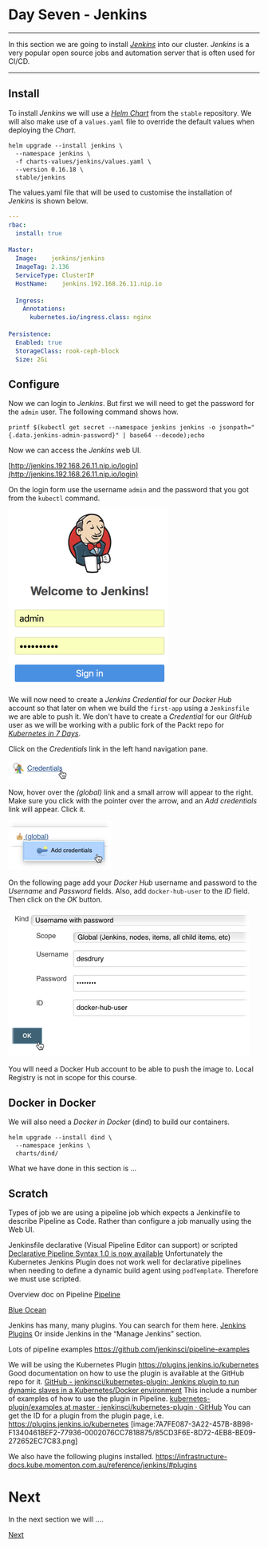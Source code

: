 # Day Seven - Jenkins

---

In this section we are going to install [_Jenkins_](https://jenkins.io) into our cluster.  _Jenkins_ is a very popular open source jobs and automation server that is often used for CI/CD.

---


## Install

To install _Jenkins_ we will use a [_Helm Chart_](https://github.com/helm/charts/tree/master/stable/jenkins) from the `stable` repository.  We will also make use of a `values.yaml` file to override the default values when deploying the _Chart_.

```console
helm upgrade --install jenkins \
  --namespace jenkins \
  -f charts-values/jenkins/values.yaml \
  --version 0.16.18 \
  stable/jenkins
```

The values.yaml file that will be used to customise the installation of _Jenkins_ is shown below.

```yaml
---
rbac:
  install: true

Master:
  Image:    jenkins/jenkins
  ImageTag: 2.136
  ServiceType: ClusterIP
  HostName:    jenkins.192.168.26.11.nip.io

  Ingress:
    Annotations:
      kubernetes.io/ingress.class: nginx

Persistence:
  Enabled: true
  StorageClass: rook-ceph-block
  Size: 2Gi
```


## Configure

Now we can login to _Jenkins_.  But first we will need to get the password for the `admin` user.  The following command shows how.

```console
printf $(kubectl get secret --namespace jenkins jenkins -o jsonpath="{.data.jenkins-admin-password}" | base64 --decode);echo
```

Now we can access the _Jenkins_ web UI.

[http://jenkins.192.168.26.11.nip.io/login](http://jenkins.192.168.26.11.nip.io/login)

On the login form use the username `admin` and the password that you got from the `kubectl` command.

<img src="images/2018-09-03_09-58-02.png" width="320px">

We will now need to create a _Jenkins Credential_ for our _Docker Hub_ account so that later on when we build the `first-app` using a `Jenkinsfile` we are able to push it.  We don't have to create a _Credential_ for our _GitHub_ user as we will be working with a public fork of the Packt repo for [_Kubernetes in 7 Days_](https://github.com/PacktPublishing/kubernetes-in-7-days-video).

Click on the _Credentials_ link in the left hand navigation pane.

<img src="images/2018-09-03_10-08-49.png" width="125px">

Now, hover over the _(global)_ link and a small arrow will appear to the right.  Make sure you click with the pointer over the arrow, and an _Add credentials_ link will appear.  Click it.

<img src="images/2018-09-03_10-10-27.png" width="206px">

On the following page add your _Docker Hub_ username and password to the _Username_ and _Password_ fields.  Also, add `docker-hub-user` to the _ID_ field.  Then click on the _OK_ button.

<img src="images/2018-09-03_10-14-20.png" width="483px">

You wlll need a Docker Hub account to be able to push the image to.  Local Registry is not in scope for this course.


## Docker in Docker



We will also need a _Docker in Docker_ (dind) to build our containers.

```console
helm upgrade --install dind \
  --namespace jenkins \
  charts/dind/
```



What we have done in this section is ...


## Scratch

Types of job
we are using a pipeline job which expects a Jenkinsfile to describe Pipeline as Code.  Rather than configure a job manually using the Web UI.

Jenkinsfile
declarative (Visual Pipeline Editor can support) or scripted
[Declarative Pipeline Syntax 1.0 is now available](https://jenkins.io/blog/2017/02/03/declarative-pipeline-ga/)
Unfortunately the Kubernetes Jenkins Plugin does not work well for declarative pipelines when needing to define a dynamic build agent using `podTemplate`.  Therefore we must use scripted.

Overview doc on Pipeline
[Pipeline](https://jenkins.io/doc/book/pipeline/)

[Blue Ocean](https://jenkins.io/doc/book/blueocean/)

Jenkins has many, many plugins.  You can search for them here.
[Jenkins Plugins](https://plugins.jenkins.io)
Or inside Jenkins in the “Manage Jenkins” section.

Lots of pipeline examples
https://github.com/jenkinsci/pipeline-examples

We will be using the Kubernetes Plugin
https://plugins.jenkins.io/kubernetes
Good documentation on how to use the plugin is available at the GitHub repo for it.
[GitHub - jenkinsci/kubernetes-plugin: Jenkins plugin to run dynamic slaves in a Kubernetes/Docker environment](https://github.com/jenkinsci/kubernetes-plugin)
This include a number of examples of how to use the plugin in Pipeline.
[kubernetes-plugin/examples at master · jenkinsci/kubernetes-plugin · GitHub](https://github.com/jenkinsci/kubernetes-plugin/tree/master/examples)
You can get the ID for a plugin from the plugin page, i.e.
https://plugins.jenkins.io/kubernetes
[image:7A7FE087-3A22-457B-8B98-F1340461BEF2-77936-0002076CC7818875/85CD3F6E-8D72-4EB8-BE09-272652EC7C83.png]

We also have the following plugins installed.
https://infrastructure-docs.kube.momenton.com.au/reference/jenkins/#plugins





# Next

In the next section we will ....

[Next](07-04.md)
